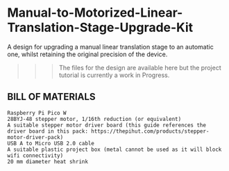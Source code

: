 # Manual-to-Motorized-Linear-Translation-Stage-Upgrade-Kit
A design for upgrading a manual linear translation stage to an automatic one, whilst retaining the  original precision of the device.

>>>The files for the design are available here but the project tutorial is currently a work in Progress.

## BILL OF MATERIALS
  ```
  Raspberry Pi Pico W
  28BYJ-48 stepper motor, 1/16th reduction (or equivalent)
  A suitable stepper motor driver board (this guide references the driver board in this pack: https://thepihut.com/products/stepper-motor-driver-pack)
  USB A to Micro USB 2.0 cable
  A suitable plastic project box (metal cannot be used as it will block wifi connectivity)
  20 mm diameter heat shrink
  ```
